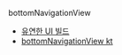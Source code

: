 bottomNavigationView
 - [유연한 UI 빌드](https://developer.android.com/training/basics/fragments/fragment-ui?hl=ko#java)
 - [bottomNavigationView kt](https://4z7l.github.io/2020/07/09/bottomnavigationbar.html)